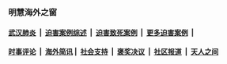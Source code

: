 
### 明慧海外之窗

####  [武汉肺炎](indexes/365.md?t=05092000) &nbsp;|&nbsp;  [迫害案例综述](indexes/328.md?t=05092000) &nbsp;|&nbsp; [迫害致死案例](indexes/277.md?t=05092000)  &nbsp;|&nbsp; [更多迫害案例](indexes/81.md?t=05092000)  &nbsp;|&nbsp; 
####  [时事评论](indexes/19.md?t=05092000) &nbsp;|&nbsp; [海外简讯](indexes/245.md?t=05092000)&nbsp;|&nbsp;  [社会支持](indexes/140.md?t=05092000) &nbsp;|&nbsp; [褒奖决议](indexes/282.md?t=05092000) &nbsp;|&nbsp; [社区报道](indexes/91.md?t=05092000)  &nbsp;|&nbsp; [天人之间](indexes/78.md?t=05092000) 

